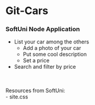 # Git-Cars
### SoftUni Node Application
 - List your car among the others
   - Add a photo of your car
   - Put some cool description
   - Set a price
 - Search and filter by price
<br/>
<br/>
Resources from SoftUni: <br/>
- site.css
